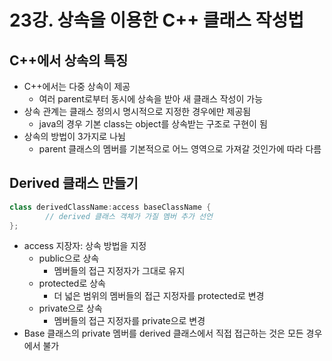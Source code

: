 # 23강. 상속을 이용한 C++ 클래스 작성법

## C++에서 상속의 특징

- C++에서는 다중 상속이 제공
    - 여러 parent로부터 동시에 상속을 받아 새 클래스 작성이 가능
- 상속 관계는 클래스 정의시 명시적으로 지정한 경우에만 제공됨
    - java의 경우 기본 class는 object를 상속받는 구조로 구현이 됨
- 상속의 방법이 3가지로 나뉨
    - parent 클래스의 멤버를 기본적으로 어느 영역으로 가져갈 것인가에 따라 다름

## Derived 클래스 만들기

```cpp
class derivedClassName:access baseClassName {
		// derived 클래스 객체가 가질 멤버 추가 선언
};
```

- access 지장자: 상속 방법을 지정
    - public으로 상속
        - 멤버들의 접근 지정자가 그대로  유지
    - protected로 상속
        - 더 넓은 범위의 멤버들의 접근 지정자를 protected로 변경
    - private으로 상속
        - 멤버들의 접근 지정자를 private으로 변경
- Base 클래스의 private 멤버를 derived 클래스에서 직접 접근하는 것은 모든 경우에서 불가